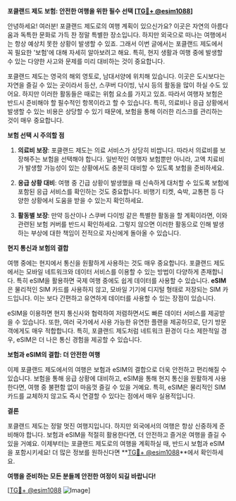 **포클랜드 제도 보험: 안전한 여행을 위한 필수 선택 [[TG💪+ @esim1088](https://t.me/s/esim1088)]**

안녕하세요! 여러분! 포클랜드 제도로의 여행 계획이 있으신가요? 이곳은 자연의 아름다움과 독특한 문화로 가득 찬 정말 특별한 장소입니다. 하지만 외국으로 떠나는 여행에서는 항상 예상치 못한 상황이 발생할 수 있죠. 그래서 이번 글에서는 포클랜드 제도에서 꼭 필요한 '보험'에 대해 자세히 알아보려고 해요. 특히, 현지 생활과 여행 중에 발생할 수 있는 다양한 사고와 문제를 미리 대비하는 것이 중요합니다.

포클랜드 제도는 영국의 해외 영토로, 남대서양에 위치해 있습니다. 이곳은 도시보다는 자연을 즐길 수 있는 곳이라서 등산, 스쿠버 다이빙, 낚시 등의 활동을 많이 하실 수도 있어요. 하지만 이러한 활동들은 때로는 위험 요소를 가지고 있죠. 따라서 여행자 보험은 반드시 준비해야 할 필수적인 항목이라고 할 수 있습니다. 특히, 의료비나 응급 상황에서 발생할 수 있는 비용은 상당할 수 있기 때문에, 보험을 통해 이러한 리스크를 관리하는 것이 매우 중요합니다.

**보험 선택 시 주의할 점**

1. **의료비 보장**: 포클랜드 제도는 의료 서비스가 상당히 비쌉니다. 따라서 의료비를 보장해주는 보험을 선택해야 합니다. 일반적인 여행자 보험뿐만 아니라, 고액 치료비가 발생할 가능성이 있는 상황에서도 충분히 대비할 수 있도록 보험을 준비하세요.

2. **응급 상황 대비**: 여행 중 긴급 상황이 발생했을 때 신속하게 대처할 수 있도록 보험에 포함된 응급 서비스를 확인하는 것도 중요합니다. 비행기 티켓, 숙박, 교통편 등 다양한 상황에서 도움을 받을 수 있는지 확인하세요.

3. **활동별 보장**: 만약 등산이나 스쿠버 다이빙 같은 특별한 활동을 할 계획이라면, 이와 관련된 보험 커버를 반드시 확인하세요. 그렇지 않으면 이러한 활동으로 인해 발생하는 부상에 대한 책임이 전적으로 자신에게 돌아올 수 있습니다.

**현지 통신과 보험의 결합**

여행 중에는 현지에서 통신을 원활하게 사용하는 것도 매우 중요합니다. 포클랜드 제도에서는 모바일 네트워크와 데이터 서비스를 이용할 수 있는 방법이 다양하게 존재합니다. 특히 eSIM을 활용하면 국제 여행 중에도 쉽게 데이터를 사용할 수 있습니다. **eSIM**은 물리적인 SIM 카드를 사용하지 않고, 모바일 기기에 디지털 형태로 저장되는 SIM 카드입니다. 이는 보다 간편하고 유연하게 데이터를 사용할 수 있는 장점이 있습니다.

eSIM을 이용하면 현지 통신사와 협력하여 저렴하면서도 빠른 데이터 서비스를 제공받을 수 있습니다. 또한, 여러 국가에서 사용 가능한 유연한 플랜을 제공하므로, 단기 방문객에게도 매우 적합합니다. 특히, 포클랜드 제도처럼 네트워크 환경이 다소 제한적일 경우, eSIM은 더 나은 통신 경험을 제공할 수 있습니다.

**보험과 eSIM의 결합: 더 안전한 여행**

이제 포클랜드 제도에서의 여행은 보험과 eSIM의 결합으로 더욱 안전하고 편리해질 수 있습니다. 보험을 통해 응급 상황에 대비하고, eSIM을 통해 현지 통신을 원활하게 사용한다면, 여행 중 불편함 없이 마음껏 즐길 수 있을 거예요. 특히, eSIM은 물리적인 SIM 카드를 교체하지 않고도 즉시 연결할 수 있다는 점에서 매우 실용적입니다.

**결론**

포클랜드 제도는 정말 멋진 여행지입니다. 하지만 외국에서의 여행은 항상 신중하게 준비해야 합니다. 보험과 eSIM을 적절히 활용한다면, 더 안전하고 즐거운 여행을 즐길 수 있을 거예요. 이제부터는 포클랜드 제도로의 여행을 계획하실 때, 반드시 보험과 eSIM을 포함시키세요! 더 많은 정보를 원하신다면 **[TG💪+ @esim1088](https://t.me/s/esim1088)**에서 확인하세요.

**여행을 준비하는 모든 분들께 안전한 여정이 되길 바랍니다!**

[[TG💪+ @esim1088](https://t.me/s/esim1088) ![Image](https://i.postimg.cc/Y0z9fWf4/image.png)]